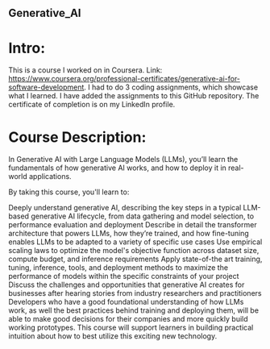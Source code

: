 ## Generative_AI

# Intro:

This is a course I worked on in Coursera. Link: https://www.coursera.org/professional-certificates/generative-ai-for-software-development. I had to do 3 coding assignments, which showcase what I learned. I have added the assignments to this GitHub repository. The certificate of completion is on my LinkedIn profile.

# Course Description:

In Generative AI with Large Language Models (LLMs), you’ll learn the fundamentals of how generative AI works, and how to deploy it in real-world applications.

By taking this course, you'll learn to:

Deeply understand generative AI, describing the key steps in a typical LLM-based generative AI lifecycle, from data gathering and model selection, to performance evaluation and deployment
Describe in detail the transformer architecture that powers LLMs, how they’re trained, and how fine-tuning enables LLMs to be adapted to a variety of specific use cases
Use empirical scaling laws to optimize the model's objective function across dataset size, compute budget, and inference requirements
Apply state-of-the art training, tuning, inference, tools, and deployment methods to maximize the performance of models within the specific constraints of your project
Discuss the challenges and opportunities that generative AI creates for businesses after hearing stories from industry researchers and practitioners
Developers who have a good foundational understanding of how LLMs work, as well the best practices behind training and deploying them, will be able to make good decisions for their companies and more quickly build working prototypes. This course will support learners in building practical intuition about how to best utilize this exciting new technology.
